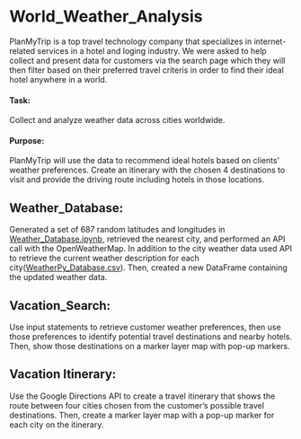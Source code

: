 # World_Weather_Analysis
PlanMyTrip is a top travel technology company that specializes in internet-related services in a hotel and loging industry. We were asked to help collect and present data for customers via the search page which they will then filter based on their preferred travel criteris in order to find their ideal hotel anywhere in a world.

#### Task:
Collect and analyze weather data across cities worldwide.
#### Purpose:
PlanMyTrip will use the data to recommend ideal hotels based on clients' weather preferences. Create an itinerary with the chosen 4 destinations to visit and provide the driving route including hotels in those locations.

## Weather_Database:
Generated a set of 687 random latitudes and longitudes in [Weather_Database.ipynb](https://github.com/Cryptotwister/World_Weather_Analysis/blob/main/Weather_Database/Weather_Database.ipynb), retrieved the nearest city, and performed an API call with the OpenWeatherMap. In addition to the city weather data used API to retrieve the current weather description for each city([WeatherPy_Database.csv](https://github.com/Cryptotwister/World_Weather_Analysis/blob/main/Weather_Database/WeatherPy_Database.csv)). Then, created a new DataFrame containing the updated weather data.

## Vacation_Search:
Use input statements to retrieve customer weather preferences, then use those preferences to identify potential travel destinations and nearby hotels. Then, show those destinations on a marker layer map with pop-up markers.

## Vacation Itinerary:
Use the Google Directions API to create a travel itinerary that shows the route between four cities chosen from the customer’s possible travel destinations. Then, create a marker layer map with a pop-up marker for each city on the itinerary.

